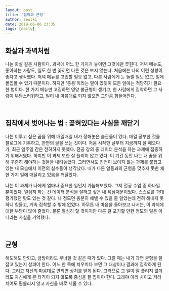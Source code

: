 ```yaml
---
layout: post
title: '집착과 균형'
author: seolki
date: 2019-06-06 23:35
tags: [daily]
---
```


## 화살과 과녁처럼

나는 화살 같은 사람이다. 과녁에 어느 한 가지가 놓이면 그것에만 꽂힌다. 저녁 메뉴도, 좋아하는 사람도, 일도 한 번 꽂히면 다른 것은 보지 않는다. 처음에는 나의 이런 성향이 좋다고 생각했다. 저녁 메뉴를 고민할 필요 없고, 다른 사람에게 눈 돌릴 일도 없고, 일에 몰입할 수 있기 때문이다. 하지만 '중용'이라는 말이 있듯이 모든 일에는 적당히가 필요한 법이다. 한 가지 메뉴만 고집하면 영양 불균형이 생기고, 한 사람에게 집착하면 그 사람이 부담스러워하고, 일이 내 마음대로 되지 않으면 그만큼 힘들어진다.

<br>

## 집착에서 벗어나는 법 : 꽂혀있다는 사실을 깨닫기

나는 이루고 싶은 꿈을 위해 매일매일 내가 정해놓은 습관들이 있다. 매일 공부한 것을 블로그에 기록하고, 한편의 글을 쓰는 것이다. 처음 시작한 날부터 지금까지 잘 해오다가, 최근 일주일 간은 전혀하지 못했다. 전공 강의 중 데이터 분석을 하는 과제에 집중하기 위해서였다. 하지만 이 과제 또한 잘 풀리지 않고 있다. 이 기간 동안 나는 내 꿈을 위해 꾸준히 해야하는 것들을 내려놓았다. 그러면서도 진전이 보이지 않는 과제를 붙잡고 있는 내 모습에서 이전의 실수들이 생각났다. 내가 다른 일들과의 균형을 맞추지 못한 채 한 가지 일에 매달리고 있음을 깨달았다. 

나는 이 과제가 나에게 얼마나 중요한 일인지 가늠해보았다. 그저 전공 수업 중 하나일 뿐이었다. 열심히 하는 건 데이터 분석을 잘하고 싶은 내 욕심때문이었다. 스스로를 과대평가했던 탓도 있는 것 같다. 나 정도면 충분히 해낼 수 있을 줄 알았는데 전혀 해내지 못하니 힘들고, 계속 집착할 수 밖에 없었다. 아무튼 내 마음을 돌아보고 나서는, 이 과제에 대한 부담이 많이 줄었다. 물론 열심히 할 것이지만 다른 걸 포기할 만한 정도의 일은 아니라는 사실을 기억했다. 

<br>

## 균형

해도해도 안되고, 금방이라도 무너질 것 같은 때가 있다. 그럴 때는 내가 과연 균형을 잘 잡고 있는지 살펴야 한다. 어느 한 쪽에 치우치다 보면 그 대상이나 결과에 집착하게 된다. 그리고 자신의 마음대로 안되면 상처를 받게 된다. 그러므로 그 일이 잘 풀리지 않더라도 자신에게 큰 타격이 되지 않도록 중심을 잘 잡아야 한다. 그래야 이리 치이고 저리 치여도 휩쓸리지 않고 자신을 바로 세울 수 있다. 

